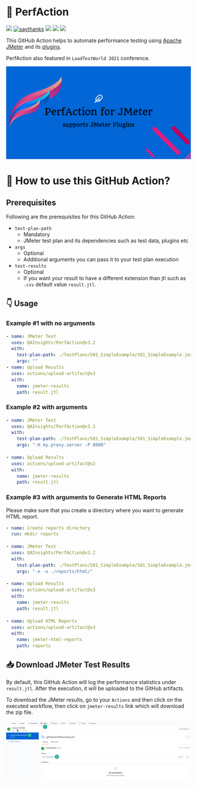 # 🚀 PerfAction 

[![](https://img.shields.io/badge/dev.to-Actions%20Hackathon-blue)](https://dev.to/qainsights/perfaction-run-jmeter-performance-tests-191)
[![saythanks](https://img.shields.io/badge/say-thanks-1EAEDB.svg)](https://saythanks.io/to/catch.nkn%40gmail.com)
[![](https://img.shields.io/badge/license-MIT-0a0a0a.svg?style=flat&colorA=1EAEDB)](https://qainsights.com)
[![](https://img.shields.io/badge/%E2%9D%A4-QAInsights-0a0a0a.svg?style=flat&colorA=1EAEDB)](https://qainsights.com)
[![](https://img.shields.io/badge/%E2%9D%A4-YouTube%20Channel-0a0a0a.svg?style=flat&colorA=1EAEDB)](https://www.youtube.com/user/QAInsights?sub_confirmation=1)

This GitHub Action helps to automate performance testing using [Apache JMeter](https://jmeter.apache.org/) and its [plugins](https://jmeter-plugins.org/). 

PerfAction also featured in `LoadTestWorld 2021` conference.

![PerfAction for JMeter](./assets/Banner.jpg)

# 🤔 How to use this GitHub Action?

## Prerequisites

Following are the prerequisites for this GitHub Action:

* `test-plan-path`
  * Mandatory
  * JMeter test plan and its dependencies such as test data, plugins etc
* `args`
  * Optional
  * Additional arguments you can pass it to your test plan execution
* `test-results`
  * Optional
  * If you want your result to have a different extension than jtl such as `.csv` default value `result.jtl`.

## 👇 Usage

### Example #1 with no arguments 

```yaml
- name: JMeter Test
  uses: QAInsights/PerfAction@v3.2
  with:
    test-plan-path: ./TestPlans/S01_SimpleExample/S01_SimpleExample.jmx
    args: ""
- name: Upload Results
  uses: actions/upload-artifact@v3
  with:
    name: jmeter-results
    path: result.jtl
```

### Example #2 with arguments

```yaml
- name: JMeter Test
  uses: QAInsights/PerfAction@v3.2
  with:
    test-plan-path: ./TestPlans/S01_SimpleExample/S01_SimpleExample.jmx
    args: "-H my.proxy.server -P 8000"
    
- name: Upload Results
  uses: actions/upload-artifact@v2
  with:
    name: jmeter-results
    path: result.jtl
```
### Example #3 with arguments to Generate HTML Reports

Please make sure that you create a directory where you want to generate HTML report.

```yaml
- name: Create reports directory
  run: mkdir reports

- name: JMeter Test
  uses: QAInsights/PerfAction@v3.2
  with:
    test-plan-path: ./TestPlans/S01_SimpleExample/S01_SimpleExample.jmx
    args: "-e -o ./reports/html/"
    
- name: Upload Results
  uses: actions/upload-artifact@v3
  with:
    name: jmeter-results
    path: result.jtl

- name: Upload HTML Reports
  uses: actions/upload-artifact@v3
  with:
    name: jmeter-html-reports
    path: reports
```

## 📥 Download JMeter Test Results

By default, this GitHub Action will log the performance statistics under `result.jtl`. After the execution, it will be uploaded to the GitHub artifacts.

To download the JMeter results, go to your `Actions` and then click on the executed workflow, then click on `jmeter-results` link which will download the zip file.

![Download-JMeter-Results](./assets/Download-JMeter-Results.jpg)
